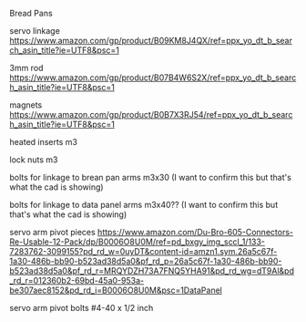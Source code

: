 Bread Pans

servo linkage
https://www.amazon.com/gp/product/B09KM8J4QX/ref=ppx_yo_dt_b_search_asin_title?ie=UTF8&psc=1

3mm rod
https://www.amazon.com/gp/product/B07B4W6S2X/ref=ppx_yo_dt_b_search_asin_title?ie=UTF8&psc=1

magnets
https://www.amazon.com/gp/product/B0B7X3RJ54/ref=ppx_yo_dt_b_search_asin_title?ie=UTF8&psc=1

heated inserts
m3

lock nuts
m3

bolts for linkage to brean pan arms
m3x30 (I want to confirm this but that's what the cad is showing)

bolts for linkage to data panel arms
m3x40?? (I want to confirm this but that's what the cad is showing)

servo arm pivot pieces
https://www.amazon.com/Du-Bro-605-Connectors-Re-Usable-12-Pack/dp/B0006O8U0M/ref=pd_bxgy_img_sccl_1/133-7283762-3099155?pd_rd_w=0uyDT&content-id=amzn1.sym.26a5c67f-1a30-486b-bb90-b523ad38d5a0&pf_rd_p=26a5c67f-1a30-486b-bb90-b523ad38d5a0&pf_rd_r=MRQYDZH73A7FNQ5YHA91&pd_rd_wg=dT9Al&pd_rd_r=012360b2-69bd-45a0-953a-be307aec8152&pd_rd_i=B0006O8U0M&psc=1DataPanel

servo arm pivot bolts
#4-40 x 1/2 inch


